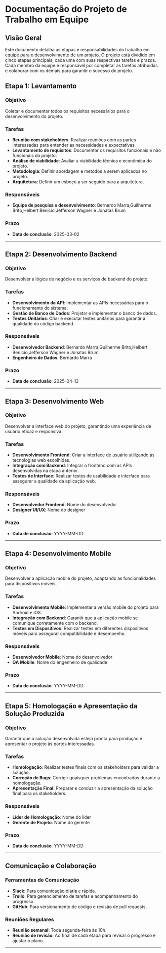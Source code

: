# Documentação do Projeto de Trabalho em Equipe

## Visão Geral

Este documento detalha as etapas e responsabilidades do trabalho em equipe para o desenvolvimento de um projeto. O projeto está dividido em cinco etapas principais, cada uma com suas respectivas tarefas e prazos. Cada membro da equipe é responsável por completar as tarefas atribuídas e colaborar com os demais para garantir o sucesso do projeto.

## Etapa 1: Levantamento

### Objetivo

Coletar e documentar todos os requisitos necessários para o desenvolvimento do projeto.

### Tarefas

- **Reunião com stakeholders**: Realizar reuniões com as partes interessadas para entender as necessidades e expectativas.
- **Levantamento de requisitos**: Documentar os requisitos funcionais e não funcionais do projeto.
- **Análise de viabilidade**: Avaliar a viabilidade técnica e econômica do projeto.
- **Metodologia**: Definir abordagem e metodos a serem aplicados no projeto.
- **Arquitetura**: Definir um esboço a ser seguido para a arquitetura.
  
### Responsáveis

- **Equipe de pesquisa e desenvolvimento**: Bernardo Marra,Guilherme Brito,Helbert Benício,Jefferson Wagner e Jonatas Brum

### Prazo

- **Data de conclusão**: 2025-03-02

---

## Etapa 2: Desenvolvimento Backend

### Objetivo

Desenvolver a lógica de negócio e os serviços de backend do projeto.

### Tarefas

- **Desenvolvimento da API**: Implementar as APIs necessárias para o funcionamento do sistema.
- **Gestão de Banco de Dados**: Projetar e implementar o banco de dados.
- **Testes Unitários**: Criar e executar testes unitários para garantir a qualidade do código backend.

### Responsáveis

- **Desenvolvedor Backend**: Bernardo Marra,Guilherme Brito,Helbert Benício,Jefferson Wagner e Jonatas Brum
- **Engenheiro de Dados**: Bernardo Marra

### Prazo

- **Data de conclusão**: 2025-04-13

---

## Etapa 3: Desenvolvimento Web

### Objetivo

Desenvolver a interface web do projeto, garantindo uma experiência de usuário eficaz e responsiva.

### Tarefas

- **Desenvolvimento Frontend**: Criar a interface de usuário utilizando as tecnologias web escolhidas.
- **Integração com Backend**: Integrar o frontend com as APIs desenvolvidas na etapa anterior.
- **Testes de Interface**: Realizar testes de usabilidade e interface para assegurar a qualidade da aplicação web.

### Responsáveis

- **Desenvolvedor Frontend**: Nome do desenvolvedor
- **Designer UI/UX**: Nome do designer

### Prazo

- **Data de conclusão**: YYYY-MM-DD

---

## Etapa 4: Desenvolvimento Mobile

### Objetivo

Desenvolver a aplicação mobile do projeto, adaptando as funcionalidades para dispositivos móveis.

### Tarefas

- **Desenvolvimento Mobile**: Implementar a versão mobile do projeto para Android e iOS.
- **Integração com Backend**: Garantir que a aplicação mobile se comunique corretamente com o backend.
- **Testes em Dispositivos**: Realizar testes em diferentes dispositivos móveis para assegurar compatibilidade e desempenho.

### Responsáveis

- **Desenvolvedor Mobile**: Nome do desenvolvedor
- **QA Mobile**: Nome do engenheiro de qualidade

### Prazo

- **Data de conclusão**: YYYY-MM-DD

---

## Etapa 5: Homologação e Apresentação da Solução Produzida

### Objetivo

Garantir que a solução desenvolvida esteja pronta para produção e apresentar o projeto às partes interessadas.

### Tarefas

- **Homologação**: Realizar testes finais com os stakeholders para validar a solução.
- **Correção de Bugs**: Corrigir quaisquer problemas encontrados durante a homologação.
- **Apresentação Final**: Preparar e conduzir a apresentação da solução final para os stakeholders.

### Responsáveis

- **Líder de Homologação**: Nome do líder
- **Gerente de Projeto**: Nome do gerente

### Prazo

- **Data de conclusão**: YYYY-MM-DD

---

## Comunicação e Colaboração

### Ferramentas de Comunicação

- **Slack**: Para comunicação diária e rápida.
- **Trello**: Para gerenciamento de tarefas e acompanhamento do progresso.
- **GitHub**: Para versionamento de código e revisão de pull requests.

### Reuniões Regulares

- **Reunião semanal**: Toda segunda-feira às 10h.
- **Reunião de revisão**: Ao final de cada etapa para revisar o progresso e ajustar o plano.

---




